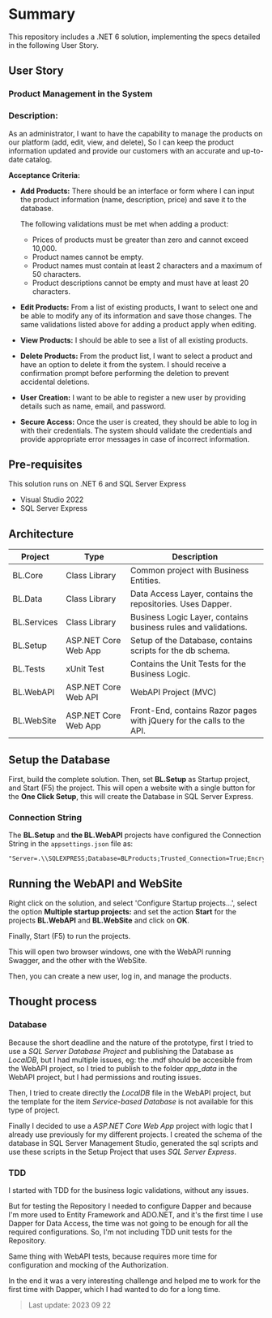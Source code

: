 # Summary

This repository includes a .NET 6 solution, implementing the specs detailed in the following User Story.

## User Story

### Product Management in the System
### Description:
As an administrator,
I want to have the capability to manage the products on our platform (add, edit, view, and delete),
So I can keep the product information updated and provide our customers with an accurate and up-to-date catalog.

**Acceptance Criteria:**

- **Add Products:** There should be an interface or form where I can input the product information (name, description, price) and save it to the database.
  
  The following validations must be met when adding a product:
  - Prices of products must be greater than zero and cannot exceed 10,000.
  - Product names cannot be empty.
  - Product names must contain at least 2 characters and a maximum of 50 characters.
  - Product descriptions cannot be empty and must have at least 20 characters.

- **Edit Products:** From a list of existing products, I want to select one and be able to modify any of its information and save those changes.
The same validations listed above for adding a product apply when editing.

- **View Products:** I should be able to see a list of all existing products.

- **Delete Products:** From the product list, I want to select a product and have an option to delete it from the system. I should receive a confirmation prompt before performing the deletion to prevent accidental deletions.

- **User Creation:** I want to be able to register a new user by providing details such as name, email, and password.

- **Secure Access:** Once the user is created, they should be able to log in with their credentials. The system should validate the credentials and provide appropriate error messages in case of incorrect information.


## Pre-requisites
This solution runs on .NET 6 and SQL Server Express
- Visual Studio 2022
- SQL Server Express

## Architecture

| Project       | Type                 | Description                                                           |
| ------------- | -------------------- | --------------------------------------------------------------------- |
| BL.Core       | Class Library        | Common project with Business Entities.                                |
| BL.Data       | Class Library        | Data Access Layer, contains the repositories. Uses Dapper.            |
| BL.Services   | Class Library        | Business Logic Layer, contains business rules and validations.        |
| BL.Setup      | ASP.NET Core Web App | Setup of the Database, contains scripts for the db schema.            |
| BL.Tests      | xUnit Test           | Contains the Unit Tests for the Business Logic.                       |
| BL.WebAPI     | ASP.NET Core Web API | WebAPI Project (MVC)                                                  |
| BL.WebSite    | ASP.NET Core Web App | Front-End, contains Razor pages with jQuery for the calls to the API. |


## Setup the Database

First, build the complete solution. 
Then, set **BL.Setup** as Startup project, and Start (F5) the project. 
This will open a website with a single button for the **One Click Setup**, this will create the Database in SQL Server Express.

### Connection String
The **BL.Setup** and **the BL.WebAPI** projects have configured the Connection String in the `appsettings.json` file as:
```
"Server=.\\SQLEXPRESS;Database=BLProducts;Trusted_Connection=True;Encrypt=False;"
```

## Running the WebAPI and WebSite
Right click on the solution, and select 'Configure Startup projects...', select the option **Multiple startup projects:** and set the action **Start** for the projects **BL.WebAPI** and **BL.WebSite** and click on **OK**. 

Finally, Start (F5) to run the projects. 

This will open two browser windows, one with the WebAPI running Swagger, and the other with the WebSite.

Then, you can create a new user, log in, and manage the products.

## Thought process

### Database
Because the short deadline and the nature of the prototype, first I tried to use a _SQL Server Database Project_ and publishing the Database as _LocalDB_, but I had multiple issues, eg: the .mdf should be accesible from the WebAPI project, so I tried to publish to the folder _app_data_ in the WebAPI project, but I had permissions and routing issues.

Then, I tried to create directly the _LocalDB_ file in the WebAPI project, but the template for the item _Service-based Database_ is not available for this type of project.

Finally I decided to use a _ASP.NET Core Web App_ project with logic that I already use previously for my different projects. I created the schema of the database in SQL Server Management Studio, generated the sql scripts and use these scripts in the Setup Project that uses _SQL Server Express_.

### TDD
I started with TDD for the business logic validations, without any issues. 

But for testing the Repository I needed to configure Dapper and because I'm more used to Entity Framework and ADO.NET, and it's the first time I use Dapper for Data Access, the time was not going to be enough for all the required configurations. So, I'm not including TDD unit tests for the Repository.

Same thing with WebAPI tests, because requires more time for configuration and mocking of the Authorization.

In the end it was a very interesting challenge and helped me to work for the first time with Dapper, which I had wanted to do for a long time.

> Last update: 2023 09 22
